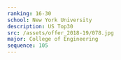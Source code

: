 ```yaml
---
ranking: 16-30
school: New York University
description: US Top30
src: /assets/offer_2018-19/078.jpg
major: College of Engineering
sequence: 105
---
```


